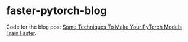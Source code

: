 # faster-pytorch-blog

Code for the blog post [Some Techniques To Make Your PyTorch Models Train Faster](https://sebastianraschka.com/blog/2023/pytorch-faster.html).
